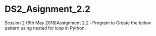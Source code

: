 # DS2_Asignment_2.2
Session 2 (6th May 2018)Assignment 2.2 : Program to Create the below pattern using nested for loop in Python. 
